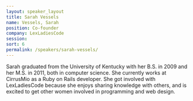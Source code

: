 ```yaml
---
layout: speaker_layout
title: Sarah Vessels
name: Vessels, Sarah
position: Co-founder
company: LexLadiesCode
session: 
sort: 6
permalink: /speakers/sarah-vessels/
---
```


Sarah graduated from the University of Kentucky with her B.S. in 2009 and her M.S. in 2011, both in computer science. She currently works at CirrusMio as a Ruby on Rails developer. She got involved with LexLadiesCode because she enjoys sharing knowledge with others, and is excited to get other women involved in programming and web design.